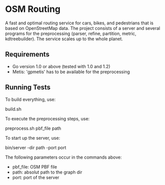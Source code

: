 OSM Routing
==========

A fast and optimal routing service for cars, bikes, and pedestrians that is based on OpenStreetMap data. The project consists of a server and several programs for the preprocessing (parser, refine, partition, metric, kdtreebuilder). The service scales up to the whole planet.


Requirements
---------
* Go version 1.0 or above (tested with 1.0 and 1.2)
* Metis: 'gpmetis' has to be available for the preprocessing

Running Tests
-------------

To build everything, use:

  build.sh

To execute the preprocessing steps, use:

  preprocess.sh pbf_file path

To start up the server, use:

  bin/server -dir path -port port

The following parameters occur in the commands above:
* pbf_file: OSM PBF file
* path: absolut path to the graph dir
* port: port of the server
